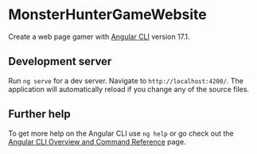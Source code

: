 # MonsterHunterGameWebsite

Create a web page gamer with [Angular CLI](https://github.com/angular/angular-cli) version 17.1.

## Development server

Run `ng serve` for a dev server. Navigate to `http://localhost:4200/`. The application will automatically reload if you change any of the source files.

## Further help

To get more help on the Angular CLI use `ng help` or go check out the [Angular CLI Overview and Command Reference](https://angular.io/cli) page.
